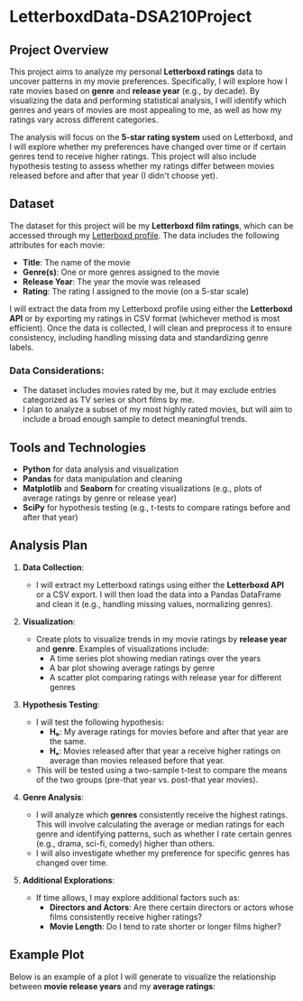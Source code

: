 # LetterboxdData-DSA210Project

## Project Overview

This project aims to analyze my personal **Letterboxd ratings** data to uncover patterns in my movie preferences. Specifically, I will explore how I rate movies based on **genre** and **release year** (e.g., by decade). By visualizing the data and performing statistical analysis, I will identify which genres and years of movies are most appealing to me, as well as how my ratings vary across different categories.

The analysis will focus on the **5-star rating system** used on Letterboxd, and I will explore whether my preferences have changed over time or if certain genres tend to receive higher ratings. This project will also include hypothesis testing to assess whether my ratings differ between movies released before and after that year (I didn't choose yet).

## Dataset

The dataset for this project will be my **Letterboxd film ratings**, which can be accessed through my [Letterboxd profile](https://letterboxd.com/eminthesecond/films/). The data includes the following attributes for each movie:

- **Title**: The name of the movie
- **Genre(s)**: One or more genres assigned to the movie
- **Release Year**: The year the movie was released
- **Rating**: The rating I assigned to the movie (on a 5-star scale)

I will extract the data from my Letterboxd profile using either the **Letterboxd API** or by exporting my ratings in CSV format (whichever method is most efficient). Once the data is collected, I will clean and preprocess it to ensure consistency, including handling missing data and standardizing genre labels.

### Data Considerations:
- The dataset includes movies rated by me, but it may exclude entries categorized as TV series or short films by me.
- I plan to analyze a subset of my most highly rated movies, but will aim to include a broad enough sample to detect meaningful trends.
  
## Tools and Technologies

- **Python** for data analysis and visualization
- **Pandas** for data manipulation and cleaning
- **Matplotlib** and **Seaborn** for creating visualizations (e.g., plots of average ratings by genre or release year)
- **SciPy** for hypothesis testing (e.g., t-tests to compare ratings before and after that year)

## Analysis Plan

1. **Data Collection**:
   - I will extract my Letterboxd ratings using either the **Letterboxd API** or a CSV export. I will then load the data into a Pandas DataFrame and clean it (e.g., handling missing values, normalizing genres).

2. **Visualization**:
   - Create plots to visualize trends in my movie ratings by **release year** and **genre**. Examples of visualizations include:
     - A time series plot showing median ratings over the years
     - A bar plot showing average ratings by genre
     - A scatter plot comparing ratings with release year for different genres

3. **Hypothesis Testing**:
   - I will test the following hypothesis:
     - **H₀**: My average ratings for movies before and after that year are the same.
     - **Hₐ**: Movies released after that year a receive higher ratings on average than movies released before that year.
   - This will be tested using a two-sample t-test to compare the means of the two groups (pre-that year vs. post-that year movies).

4. **Genre Analysis**:
   - I will analyze which **genres** consistently receive the highest ratings. This will involve calculating the average or median ratings for each genre and identifying patterns, such as whether I rate certain genres (e.g., drama, sci-fi, comedy) higher than others.
   - I will also investigate whether my preference for specific genres has changed over time.

5. **Additional Explorations**:
   - If time allows, I may explore additional factors such as:
     - **Directors and Actors**: Are there certain directors or actors whose films consistently receive higher ratings?
     - **Movie Length**: Do I tend to rate shorter or longer films higher?
   
## Example Plot

Below is an example of a plot I will generate to visualize the relationship between **movie release years** and my **average ratings**:
